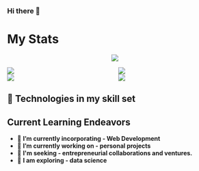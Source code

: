 ### Hi there 👋

# **My Stats**


<p >
<p  align="center" style="text-align:center; ">
  <img  src="https://github-profile-summary-cards.vercel.app/api/cards/profile-details?username=tabib-e-alahi&theme=dracula" />
</p>

<p align="center" style="display: grid;
  grid-template-columns: repeat(2,1fr); column-gap: 16px;">
  <img  src="https://github-profile-summary-cards.vercel.app/api/cards/repos-per-language?username=tabib-e-alahi&theme=dracula" />
  <img  src="https://github-profile-summary-cards.vercel.app/api/cards/most-commit-language?username=tabib-e-alahi&theme=dracula" />
  <img  src="https://github-profile-summary-cards.vercel.app/api/cards/stats?username=tabib-e-alahi&theme=dracula" />
  <img  src="https://github-profile-summary-cards.vercel.app/api/cards/productive-time?username=tabib-e-alahi&theme=dracula&utcOffset=8" />
</p>



</p>

<!-- <p style="display: flex; text-align:center; gap:10px">
  <img width="60%" src="https://github-profile-summary-cards.vercel.app/api/cards/repos-per-language?username=tabib-e-alahi&theme=dracula" />
  <img width="60%" src="https://github-profile-summary-cards.vercel.app/api/cards/most-commit-language?username=tabib-e-alahi&theme=dracula" />
</p> -->

<!-- http://github-profile-summary-cards.vercel.app/api/cards/stats?username=tabib-e-alahi&theme=dracula

http://github-profile-summary-cards.vercel.app/api/cards/productive-time?username=tabib-e-alahi&theme=dracula&utcOffset=8 -->

## 💪 Technologies in my skill set

## **Current Learning Endeavors**

- 🌱 **I’m currently incorporating - Web Development**
- 🔭 **I’m currently working on - personal projects**
- 👯 **I'm seeking - entrepreneurial collaborations and ventures.**
- 🤔 **I am exploring - data science**
